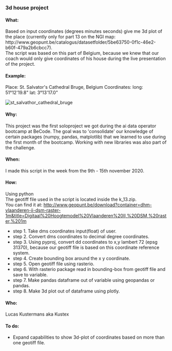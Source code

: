 ### 3d house project

#### What:
<p>Based on input coordinates (degrees minutes seconds) give me 3d plot of the place (currently only for part 13 on the NGI map: http://www.geopunt.be/catalogus/datasetfolder/5be63750-0f1c-46e2-b60f-479a2b6cbcc7).<br> 
The script was based on this part of Belgium, because we knew that our coach would only give coordinates of his house during the live presentation of the project.  

#### Example:
Place: St. Salvator's Cathedral Bruge, Belgium
Coordinates: long: 51°12'19.8" lat: 3°13'17.0"

![st_salvathor_cathedral_bruge](st_salvathor.png)

#### Why:
This project was the first soloproject we got during the ai data operator bootcamp at BeCode. The goal was to 'consolidate' our knowledge of certain packages (numpy, pandas, matplotlib) that we learned to use during the first month of the bootcamp. Working with new libraries was also part of the challenge.  

#### When:
I made this script in the week from the 9th - 15th november 2020. 

#### How:
Using python<br> 
The geotiff file used in the script is located inside the k_13.zip.<br> 
You can find it at: http://www.geopunt.be/download?container=dhm-vlaanderen-ii-dsm-raster-1m&title=Digitaal%20Hoogtemodel%20Vlaanderen%20II,%20DSM,%20raster,%201m</p>

- step 1. Take dms coordinates input(float) of user.
- step 2. Convert dms coordinates to decimal degree coordinates.
- step 3. Using pyproj, convert dd coordinates to x,y lambert 72 (epsg 31370), because our geotiff file is based on this coordinate reference system.  
- step 4. Create bounding box around the x y coordinate.
- step 5. Open geotiff file using rasterio.
- step 6. With rasterio package read in bounding-box from geotiff file and save to variable. 
- step 7. Make pandas dataframe out of variable using geopandas or pandas. 
- step 8. Make 3d plot out of dataframe using plotly.

#### Who:
Lucas Kustermans aka Kustex

#### To do:
- Expand capabilities to show 3d-plot of coordinates based on more than one geotiff file. 


